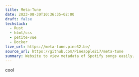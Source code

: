 ```yaml
---
title: Meta-Tune
date: 2023-08-30T10:36:35+02:00
draft: false
techstack:
  - Rust
  - html/css
  - petite-vue
  - Docker
live_url: https://meta-tune.pine32.be/
source_url: https://github.com/Pineapple217/meta-tune
summary: Website to view metadata of Spotify songs easily.
---
```


cool
